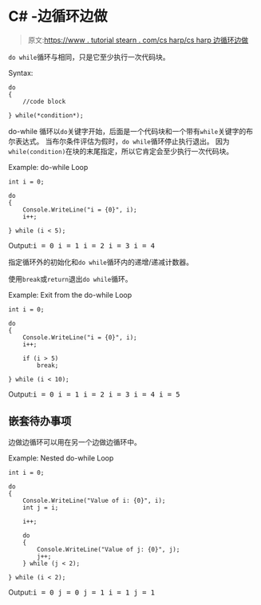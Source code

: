 # C# -边循环边做

> 原文:[https://www . tutorial stearn . com/cs harp/cs harp 边循环边做](https://www.tutorialsteacher.com/csharp/csharp-do-while-loop)

`do while`循环与相同，只是它至少执行一次代码块。

Syntax:

```
do
{
    //code block

} while(*condition*);
```

do-while 循环以`do`关键字开始，后面是一个代码块和一个带有`while`关键字的布尔表达式。 当布尔条件评估为假时，`do while`循环停止执行退出。 因为`while(condition)`在块的末尾指定，所以它肯定会至少执行一次代码块。

Example: do-while Loop

```
int i = 0;

do
{
    Console.WriteLine("i = {0}", i);
    i++;

} while (i < 5); 
```

Output:<samp>i = 0
i = 1
i = 2
i = 3
i = 4</samp>

指定循环外的初始化和`do while`循环内的递增/递减计数器。

使用`break`或`return`退出`do while`循环。

Example: Exit from the do-while Loop

```
int i = 0;

do
{
    Console.WriteLine("i = {0}", i);
    i++;

    if (i > 5)
        break;

} while (i < 10); 
```

Output:<samp>i = 0
i = 1
i = 2
i = 3
i = 4
i = 5</samp>

## 嵌套待办事项

边做边循环可以用在另一个边做边循环中。

Example: Nested do-while Loop

```
int i = 0;

do
{
    Console.WriteLine("Value of i: {0}", i);
    int j = i;

    i++;

    do
    {
        Console.WriteLine("Value of j: {0}", j);
        j++;
    } while (j < 2);

} while (i < 2); 
```

Output:<samp>i = 0
j = 0
j = 1
i = 1
j = 1</samp>